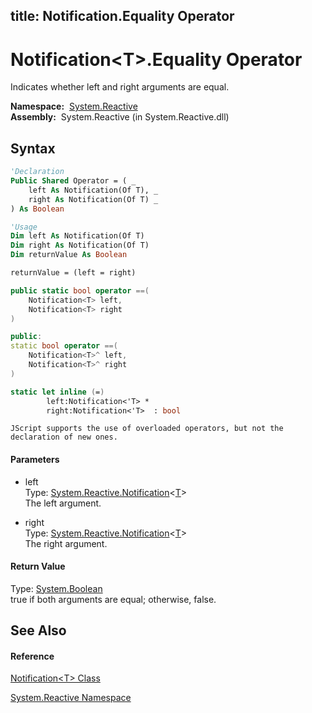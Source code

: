 title: Notification<T>.Equality Operator
---
# Notification\<T\>.Equality Operator

Indicates whether left and right arguments are equal.

**Namespace:**  [System.Reactive](System.Reactive/System.Reactive)  
**Assembly:**  System.Reactive (in System.Reactive.dll)

## Syntax

```vb
'Declaration
Public Shared Operator = ( _
    left As Notification(Of T), _
    right As Notification(Of T) _
) As Boolean
```

```vb
'Usage
Dim left As Notification(Of T)
Dim right As Notification(Of T)
Dim returnValue As Boolean

returnValue = (left = right)
```

```csharp
public static bool operator ==(
    Notification<T> left,
    Notification<T> right
)
```

```c++
public:
static bool operator ==(
    Notification<T>^ left, 
    Notification<T>^ right
)
```

```fsharp
static let inline (=)
        left:Notification<'T> * 
        right:Notification<'T>  : bool
```

```jscript
JScript supports the use of overloaded operators, but not the declaration of new ones.
```

#### Parameters

- left  
  Type: [System.Reactive.Notification](Notification/Notification(T))\<[T](Notification/Notification(T))\>  
  The left argument.

- right  
  Type: [System.Reactive.Notification](Notification/Notification(T))\<[T](Notification/Notification(T))\>  
  The right argument.

#### Return Value

Type: [System.Boolean](https://msdn.microsoft.com/en-us/library/a28wyd50)  
true if both arguments are equal; otherwise, false.

## See Also

#### Reference

[Notification\<T\> Class](Notification/Notification(T))

[System.Reactive Namespace](System.Reactive/System.Reactive)







